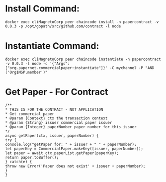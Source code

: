 Install Command:
================
    
```docker exec cliMagnetoCorp peer chaincode install -n papercontract -v 0.0.3 -p /opt/gopath/src/github.com/contract -l node```
    
Instantiate Command:
====================
    
```docker exec cliMagnetoCorp peer chaincode instantiate -n papercontract -v 0.0.3 -l node -c '{"Args":["org.papernet.commercialpaper:instantiate"]}' -C mychannel -P "AND ('Org1MSP.member')"```
    
Get Paper - For Contract
========================
```
/**
* THIS IS FOR THE CONTRACT - NOT APPLICATION
* Get commercial paper
* @param {Context} ctx the transaction context
* @param {String} issuer commercial paper issuer
* @param {Integer} paperNumber paper number for this issuer
*/
async getPaper(ctx, issuer, paperNumber) {
try {
console.log("getPaper for: " + issuer + " " + paperNumber);
let paperKey = CommercialPaper.makeKey([issuer, paperNumber]);
let paper = await ctx.paperList.getPaper(paperKey);
return paper.toBuffer();
} catch(e) {
throw new Error('Paper does not exist' + issuer + paperNumber);
}
}
```
